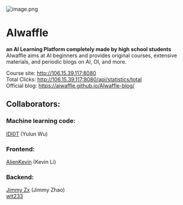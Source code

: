 ![image.png](https://i.loli.net/2020/03/06/GbHBqouLYRN5r4M.png) 
# AIwaffle
**an AI Learning Platform completely made by high school students**  
AIwaffle aims at AI beginners and provides original courses, extensive materials, and periodic blogs on AI, OI, and more.

Course site: http://106.15.39.117:8080  
Total Clicks: http://106.15.39.117:8080/api/statistics/total  
Official blog: https://aiwaffle.github.io/AIwaffle-blog/

## Collaborators:
### Machine learning code: 
[IDl0T](https://github.com/IDl0T) (Yulun Wu)
        
### Frontend: 
[AlienKevin](https://github.com/AlienKevin) (Kevin Li)
        
### Backend: 
[Jimmy Zx](https://github.com/jimmy-zx) (Jimmy Zhao)  
[wlt233](https://github.com/wlt233)
    
